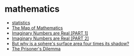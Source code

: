 # mathematics

- [statistics](stats.md)
- [The Map of Mathematics](https://piped.kavin.rocks/watch?v=OmJ-4B-mS-Y)
- [Imaginary Numbers are Real [PART 1]](https://piped.kavin.rocks/watch?v=T647CGsuOVU)
- [Imaginary Numbers are Real [PART 2]](https://piped.kavin.rocks/watch?v=2HrSG0fdxLY)
- [But why is a sphere's surface area four times its shadow?](https://piped.kavin.rocks/watch?v=GNcFjFmqEc8)
- [The Prisoner's Dilemma](https://piped.kavin.rocks/watch?v=t9Lo2fgxWHw)

